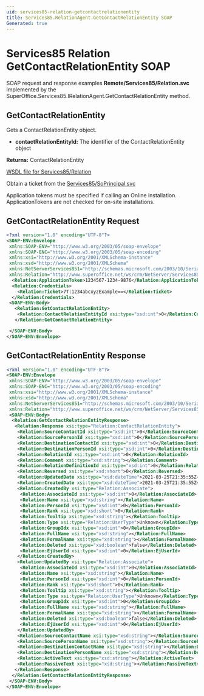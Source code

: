 ```yaml
---
uid: services85-relation-getcontactrelationentity
title: Services85.RelationAgent.GetContactRelationEntity SOAP
Generated: true
---
```


# Services85 Relation GetContactRelationEntity SOAP

SOAP request and response examples **Remote/Services85/Relation.svc**
Implemented by the <see cref="M:SuperOffice.Services85.IRelationAgent.GetContactRelationEntity">SuperOffice.Services85.IRelationAgent.GetContactRelationEntity</see> method.

## GetContactRelationEntity

Gets a ContactRelationEntity object.

* **contactRelationEntityId:** The identifier of the ContactRelationEntity object

**Returns:** ContactRelationEntity


[WSDL file for Services85/Relation](../Services85-Relation.md)

Obtain a ticket from the [Services85/SoPrincipal.svc](../SoPrincipal/SoPrincipal.md)

Application tokens must be specified if calling an Online installation. ApplicationTokens are not checked for on-site installations.

## GetContactRelationEntity Request

```xml
<?xml version="1.0" encoding="UTF-8"?>
<SOAP-ENV:Envelope
 xmlns:SOAP-ENV="http://www.w3.org/2003/05/soap-envelope"
 xmlns:SOAP-ENC="http://www.w3.org/2003/05/soap-encoding"
 xmlns:xsi="http://www.w3.org/2001/XMLSchema-instance"
 xmlns:xsd="http://www.w3.org/2001/XMLSchema"
 xmlns:NetServerServices851="http://schemas.microsoft.com/2003/10/Serialization/"
 xmlns:Relation="http://www.superoffice.net/ws/crm/NetServer/Services85">
  <Relation:ApplicationToken>1234567-1234-9876</Relation:ApplicationToken>
  <Relation:Credentials>
    <Relation:Ticket>7T:1234abcxyzExample==</Relation:Ticket>
  </Relation:Credentials>
 <SOAP-ENV:Body>
   <Relation:GetContactRelationEntity>
    <Relation:ContactRelationEntityId xsi:type="xsd:int">0</Relation:ContactRelationEntityId>
   </Relation:GetContactRelationEntity>

 </SOAP-ENV:Body>
</SOAP-ENV:Envelope>

```


## GetContactRelationEntity Response

```xml
<?xml version="1.0" encoding="UTF-8"?>
<SOAP-ENV:Envelope
 xmlns:SOAP-ENV="http://www.w3.org/2003/05/soap-envelope"
 xmlns:SOAP-ENC="http://www.w3.org/2003/05/soap-encoding"
 xmlns:xsi="http://www.w3.org/2001/XMLSchema-instance"
 xmlns:xsd="http://www.w3.org/2001/XMLSchema"
 xmlns:NetServerServices851="http://schemas.microsoft.com/2003/10/Serialization/"
 xmlns:Relation="http://www.superoffice.net/ws/crm/NetServer/Services85">
 <SOAP-ENV:Body>
  <Relation:GetContactRelationEntityResponse>
   <Relation:Response xsi:type="Relation:ContactRelationEntity">
    <Relation:SourceContactId xsi:type="xsd:int">0</Relation:SourceContactId>
    <Relation:SourcePersonId xsi:type="xsd:int">0</Relation:SourcePersonId>
    <Relation:DestinationContactId xsi:type="xsd:int">0</Relation:DestinationContactId>
    <Relation:DestinationPersonId xsi:type="xsd:int">0</Relation:DestinationPersonId>
    <Relation:RelationId xsi:type="xsd:int">0</Relation:RelationId>
    <Relation:Comment xsi:type="xsd:string"></Relation:Comment>
    <Relation:RelationDefinitionId xsi:type="xsd:int">0</Relation:RelationDefinitionId>
    <Relation:Reversed xsi:type="xsd:short">0</Relation:Reversed>
    <Relation:UpdatedDate xsi:type="xsd:dateTime">2021-03-25T21:35:55Z</Relation:UpdatedDate>
    <Relation:CreatedDate xsi:type="xsd:dateTime">2021-03-25T21:35:55Z</Relation:CreatedDate>
    <Relation:CreatedBy xsi:type="Relation:Associate">
     <Relation:AssociateId xsi:type="xsd:int">0</Relation:AssociateId>
     <Relation:Name xsi:type="xsd:string"></Relation:Name>
     <Relation:PersonId xsi:type="xsd:int">0</Relation:PersonId>
     <Relation:Rank xsi:type="xsd:short">0</Relation:Rank>
     <Relation:Tooltip xsi:type="xsd:string"></Relation:Tooltip>
     <Relation:Type xsi:type="Relation:UserType">Unknown</Relation:Type>
     <Relation:GroupIdx xsi:type="xsd:int">0</Relation:GroupIdx>
     <Relation:FullName xsi:type="xsd:string"></Relation:FullName>
     <Relation:FormalName xsi:type="xsd:string"></Relation:FormalName>
     <Relation:Deleted xsi:type="xsd:boolean">false</Relation:Deleted>
     <Relation:EjUserId xsi:type="xsd:int">0</Relation:EjUserId>
    </Relation:CreatedBy>
    <Relation:UpdatedBy xsi:type="Relation:Associate">
     <Relation:AssociateId xsi:type="xsd:int">0</Relation:AssociateId>
     <Relation:Name xsi:type="xsd:string"></Relation:Name>
     <Relation:PersonId xsi:type="xsd:int">0</Relation:PersonId>
     <Relation:Rank xsi:type="xsd:short">0</Relation:Rank>
     <Relation:Tooltip xsi:type="xsd:string"></Relation:Tooltip>
     <Relation:Type xsi:type="Relation:UserType">Unknown</Relation:Type>
     <Relation:GroupIdx xsi:type="xsd:int">0</Relation:GroupIdx>
     <Relation:FullName xsi:type="xsd:string"></Relation:FullName>
     <Relation:FormalName xsi:type="xsd:string"></Relation:FormalName>
     <Relation:Deleted xsi:type="xsd:boolean">false</Relation:Deleted>
     <Relation:EjUserId xsi:type="xsd:int">0</Relation:EjUserId>
    </Relation:UpdatedBy>
    <Relation:SourceContactName xsi:type="xsd:string"></Relation:SourceContactName>
    <Relation:SourcePersonName xsi:type="xsd:string"></Relation:SourcePersonName>
    <Relation:DestinationContactName xsi:type="xsd:string"></Relation:DestinationContactName>
    <Relation:DestinationPersonName xsi:type="xsd:string"></Relation:DestinationPersonName>
    <Relation:ActiveText xsi:type="xsd:string"></Relation:ActiveText>
    <Relation:PassiveText xsi:type="xsd:string"></Relation:PassiveText>
   </Relation:Response>
  </Relation:GetContactRelationEntityResponse>
 </SOAP-ENV:Body>
</SOAP-ENV:Envelope>

```

